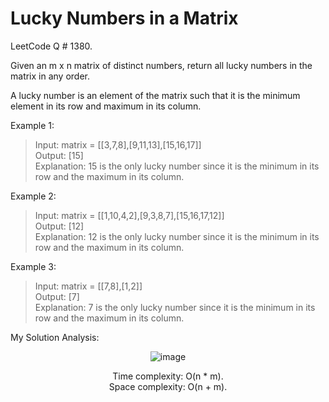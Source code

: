 # Lucky Numbers in a Matrix

LeetCode Q # 1380.

Given an m x n matrix of distinct numbers, return all lucky numbers in the matrix in any order.

A lucky number is an element of the matrix such that it is the minimum element in its row and maximum in its column.

Example 1:

> Input: matrix = [[3,7,8],[9,11,13],[15,16,17]]</br>
> Output: [15]</br>
> Explanation: 15 is the only lucky number since it is the minimum in its row and the maximum in its column.

Example 2:

> Input: matrix = [[1,10,4,2],[9,3,8,7],[15,16,17,12]]</br>
> Output: [12]</br>
> Explanation: 12 is the only lucky number since it is the minimum in its row and the maximum in its column.

Example 3:

> Input: matrix = [[7,8],[1,2]]</br>
> Output: [7]</br>
> Explanation: 7 is the only lucky number since it is the minimum in its row and the maximum in its column.

My Solution Analysis:

<div align = "center">

  ![image](https://github.com/user-attachments/assets/49470d17-ee5d-48ee-b6a2-8fd9a1ec84e2)

  Time complexity: O(n * m).</br>Space complexity: O(n + m).
</div>
